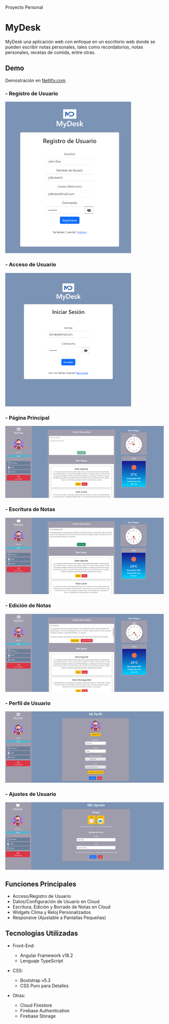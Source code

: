 Proyecto Personal
# MyDesk

MyDesk una aplicación web con enfoque en un escritorio web donde se pueden escribir notas personales, tales como recordatorios, notas personales, recetas de comida, entre otras.  

## Demo
Demostración en [Netlify.com](https://mydeskang.netlify.app/)

### - Registro de Usuario
<img src="./public/demo/register.png" width="400px">

### - Acceso de Usuario
<img src="./public/demo/login.png" width="400px">

### - Página Principal
<img src="./public/demo/home.png">

### - Escritura de Notas
<img src="./public/demo/writeNote.png">

### - Edición de Notas
<img src="./public/demo/editNote.png">

### - Perfil de Usuario
<img src="./public/demo/profile.png">

### - Ajustes de Usuario
<img src="./public/demo/settings.png">


## Funciones Principales
- Acceso/Registro de Usuario
- Datos/Configuración de Usuario en Cloud
- Escritura, Edición y Borrado de Notas en Cloud
- Widgets Clima y Reloj Personalizados
- Responsive (Ajustable a Pantallas Pequeñas)

## Tecnologías Utilizadas
- Front-End: 
	- Angular Framework v18.2
	- Lenguaje TypeScript

- CSS:
	- Bootstrap v5.3
	- CSS Puro para Detalles

- Otras:
	- Cloud Firestore
	- Firebase Authentication 
	- Firebase Storage
